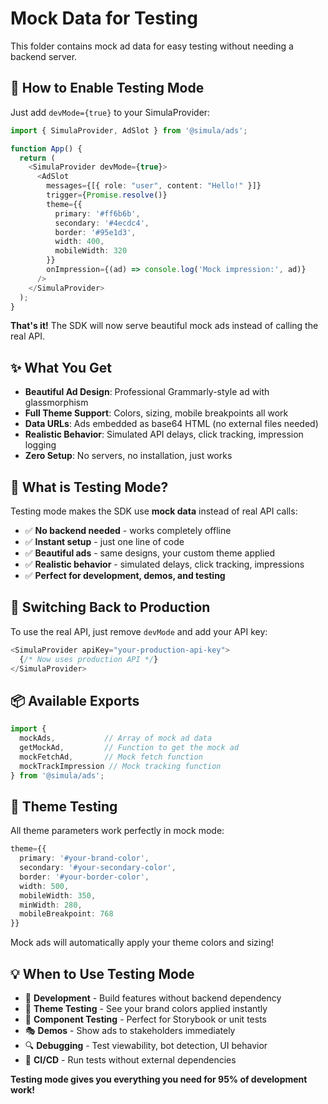 # Mock Data for Testing

This folder contains mock ad data for easy testing without needing a backend server.

## 🚀 **How to Enable Testing Mode**

Just add `devMode={true}` to your SimulaProvider:

```typescript
import { SimulaProvider, AdSlot } from '@simula/ads';

function App() {
  return (
    <SimulaProvider devMode={true}>
      <AdSlot
        messages={[{ role: "user", content: "Hello!" }]}
        trigger={Promise.resolve()}
        theme={{
          primary: '#ff6b6b',
          secondary: '#4ecdc4', 
          border: '#95e1d3',
          width: 400,
          mobileWidth: 320
        }}
        onImpression={(ad) => console.log('Mock impression:', ad)}
      />
    </SimulaProvider>
  );
}
```

**That's it!** The SDK will now serve beautiful mock ads instead of calling the real API.

## ✨ **What You Get**

- **Beautiful Ad Design**: Professional Grammarly-style ad with glassmorphism
- **Full Theme Support**: Colors, sizing, mobile breakpoints all work
- **Data URLs**: Ads embedded as base64 HTML (no external files needed)
- **Realistic Behavior**: Simulated API delays, click tracking, impression logging
- **Zero Setup**: No servers, no installation, just works

## 🧪 **What is Testing Mode?**

Testing mode makes the SDK use **mock data** instead of real API calls:

- ✅ **No backend needed** - works completely offline
- ✅ **Instant setup** - just one line of code
- ✅ **Beautiful ads** - same designs, your custom theme applied
- ✅ **Realistic behavior** - simulated delays, click tracking, impressions
- ✅ **Perfect for development, demos, and testing**

## 🔄 **Switching Back to Production**

To use the real API, just remove `devMode` and add your API key:

```typescript
<SimulaProvider apiKey="your-production-api-key">
  {/* Now uses production API */}
</SimulaProvider>
```

## 📦 **Available Exports**

```typescript
import { 
  mockAds,           // Array of mock ad data
  getMockAd,         // Function to get the mock ad
  mockFetchAd,       // Mock fetch function
  mockTrackImpression // Mock tracking function
} from '@simula/ads';
```

## 🎨 **Theme Testing**

All theme parameters work perfectly in mock mode:

```typescript
theme={{
  primary: '#your-brand-color',
  secondary: '#your-secondary-color', 
  border: '#your-border-color',
  width: 500,
  mobileWidth: 350,
  minWidth: 280,
  mobileBreakpoint: 768
}}
```

Mock ads will automatically apply your theme colors and sizing!

## 💡 **When to Use Testing Mode**

- 🧪 **Development** - Build features without backend dependency
- 🎨 **Theme Testing** - See your brand colors applied instantly  
- 📱 **Component Testing** - Perfect for Storybook or unit tests
- 🎭 **Demos** - Show ads to stakeholders immediately
- 🔍 **Debugging** - Test viewability, bot detection, UI behavior
- 🚀 **CI/CD** - Run tests without external dependencies

**Testing mode gives you everything you need for 95% of development work!** 